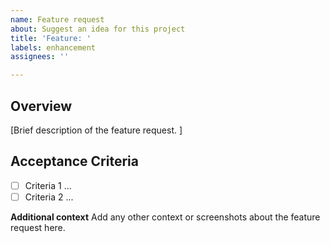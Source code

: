 ```yaml
---
name: Feature request
about: Suggest an idea for this project
title: 'Feature: '
labels: enhancement
assignees: ''

---
```


## Overview

[Brief description of the feature request. ]

## Acceptance Criteria

- [ ] Criteria 1 ...
- [ ] Criteria 2 ...

**Additional context**
Add any other context or screenshots about the feature request here.
